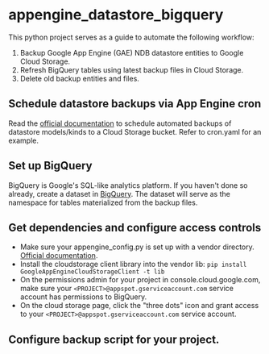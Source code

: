# appengine_datastore_bigquery

This python project serves as a guide to automate the following workflow:

1. Backup Google App Engine (GAE) NDB datastore entities to Google Cloud Storage.
2. Refresh BigQuery tables using latest backup files in Cloud Storage.
3. Delete old backup entities and files.

## Schedule datastore backups via App Engine cron

Read the [official documentation](https://cloud.google.com/appengine/articles/scheduled_backups)
to schedule automated backups of datastore models/kinds to a Cloud Storage bucket.
Refer to cron.yaml for an example.

## Set up BigQuery

BigQuery is Google's SQL-like analytics platform. If you haven't done so already, create a dataset in
[BigQuery](https://bigquery.cloud.google.com/queries/nom-nom-now).
The dataset will serve as the namespace for tables materialized from the backup files.

## Get dependencies and configure access controls

* Make sure your appengine_config.py is set up with a vendor directory. [Official documentation](https://cloud.google.com/appengine/docs/python/tools/using-libraries-python-27#installing_a_library).
* Install the cloudstorage client library into the vendor lib: `pip install GoogleAppEngineCloudStorageClient -t lib`
* On the permissions admin for your project in console.cloud.google.com, make sure your `<PROJECT>@appspot.gserviceaccount.com` service account has permissions to BigQuery.
* On the cloud storage page, click the "three dots" icon and grant access to your `<PROJECT>@appspot.gserviceaccount.com` service account.

## Configure backup script for your project.

